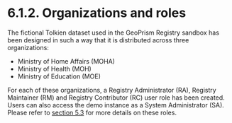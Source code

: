 # 6.1.2. Organizations and roles

The fictional Tolkien dataset used in the GeoPrism Registry sandbox has been designed in such a way that it is distributed across three organizations:

* Ministry of Home Affairs (MOHA)
* Ministry of Health (MOH)
* Ministry of Education (MOE)

For each of these organizations, a Registry Administrator (RA), Registry Maintainer (RM) and Registry Contributor (RC) user role has been created. Users can also access the demo instance as a System Administrator (SA). Please refer to [section 5.3](../../geoprism-registry-key-components/5.3-user-roles-and-their-rights/) for more details on these roles.
